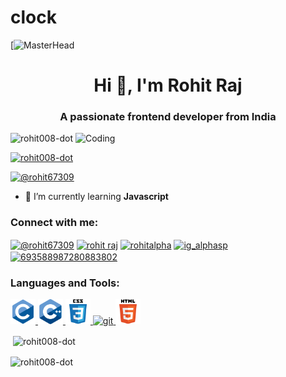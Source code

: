 # clock

[![MasterHead](https://www.google.com/imgres?q=banner%20image%20for%20github%20profile&imgurl=https%3A%2F%2Fcamo.githubusercontent.com%2F1cc4a09c2e1425ea8299bad1e673df6139b484072801bede9a1d098a24981328%2F68747470733a2f2f692e6962622e636f2f6b3234343135622f4769746875622d42616e6e65722e676966&imgrefurl=https%3A%2F%2Fgithub.com%2FGayasuddinMohd&docid=BwbhzNuUTL5w4M&tbnid=oqhloCkRe2-UdM&vet=12ahUKEwjd1JO45peIAxWI6KACHWd1MZ8QM3oECHYQAA..i&w=1584&h=396&hcb=2&ved=2ahUKEwjd1JO45peIAxWI6KACHWd1MZ8QM3oECHYQAA)

<h1 align="center">Hi 👋, I'm Rohit Raj</h1>
<h3 align="center">A passionate frontend developer from India</h3>
<img align="right" alt="Coding" width="400" src="https://media1.giphy.com/media/v1.Y2lkPTc5MGI3NjExdmw4cndqbG54cDNycDRlZnFvd3BsM3dnMXo4Zm8xNjJ3OW5yZGptOSZlcD12MV9pbnRlcm5hbF9naWZfYnlfaWQmY3Q9cw/zhYSVCirREeIZtONCI/giphy.webp">


<p align="left"> <img src="https://komarev.com/ghpvc/?username=rohit008-dot&label=Profile%20views&color=0e75b6&style=flat" alt="rohit008-dot" /> </p>

<p align="left"> <a href="https://github.com/ryo-ma/github-profile-trophy"><img src="https://github-profile-trophy.vercel.app/?username=rohit008-dot" alt="rohit008-dot" /></a> </p>

<p align="left"> <a href="https://twitter.com/@rohit67309" target="blank"><img src="https://img.shields.io/twitter/follow/@rohit67309?logo=twitter&style=for-the-badge" alt="@rohit67309" /></a> </p>

- 🌱 I’m currently learning **Javascript**

<h3 align="left">Connect with me:</h3>
<p align="left">
<a href="https://twitter.com/@rohit67309" target="blank"><img align="center" src="https://raw.githubusercontent.com/rahuldkjain/github-profile-readme-generator/master/src/images/icons/Social/twitter.svg" alt="@rohit67309" height="30" width="40" /></a>
<a href="https://linkedin.com/in/rohit raj" target="blank"><img align="center" src="https://raw.githubusercontent.com/rahuldkjain/github-profile-readme-generator/master/src/images/icons/Social/linked-in-alt.svg" alt="rohit raj" height="30" width="40" /></a>
<a href="https://fb.com/rohitalpha" target="blank"><img align="center" src="https://raw.githubusercontent.com/rahuldkjain/github-profile-readme-generator/master/src/images/icons/Social/facebook.svg" alt="rohitalpha" height="30" width="40" /></a>
<a href="https://instagram.com/ig_alphasp" target="blank"><img align="center" src="https://raw.githubusercontent.com/rahuldkjain/github-profile-readme-generator/master/src/images/icons/Social/instagram.svg" alt="ig_alphasp" height="30" width="40" /></a>
<a href="https://discord.gg/693588987280883802" target="blank"><img align="center" src="https://raw.githubusercontent.com/rahuldkjain/github-profile-readme-generator/master/src/images/icons/Social/discord.svg" alt="693588987280883802" height="30" width="40" /></a>
</p>

<h3 align="left">Languages and Tools:</h3>
<p align="left"> <a href="https://www.cprogramming.com/" target="_blank" rel="noreferrer"> <img src="https://raw.githubusercontent.com/devicons/devicon/master/icons/c/c-original.svg" alt="c" width="40" height="40"/> </a> <a href="https://www.w3schools.com/cpp/" target="_blank" rel="noreferrer"> <img src="https://raw.githubusercontent.com/devicons/devicon/master/icons/cplusplus/cplusplus-original.svg" alt="cplusplus" width="40" height="40"/> </a> <a href="https://www.w3schools.com/css/" target="_blank" rel="noreferrer"> <img src="https://raw.githubusercontent.com/devicons/devicon/master/icons/css3/css3-original-wordmark.svg" alt="css3" width="40" height="40"/> </a> <a href="https://git-scm.com/" target="_blank" rel="noreferrer"> <img src="https://www.vectorlogo.zone/logos/git-scm/git-scm-icon.svg" alt="git" width="40" height="40"/> </a> <a href="https://www.w3.org/html/" target="_blank" rel="noreferrer"> <img src="https://raw.githubusercontent.com/devicons/devicon/master/icons/html5/html5-original-wordmark.svg" alt="html5" width="40" height="40"/> </a> </p>

<p>&nbsp;<img align="center" src="https://github-readme-stats.vercel.app/api?username=rohit008-dot&show_icons=true&locale=en" alt="rohit008-dot" /></p>

<p><img align="center" src="https://github-readme-streak-stats.herokuapp.com/?user=rohit008-dot&" alt="rohit008-dot" /></p>
